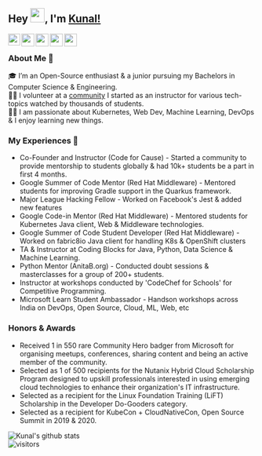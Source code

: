 ## Hey <img src="https://github.com/TheDudeThatCode/TheDudeThatCode/blob/master/Assets/Hi.gif" width="29px">, I'm [Kunal!](https://kunal-kushwaha.github.io) 

<a href="https://www.linkedin.com/in/kunal-kushwaha/">
  <img align="left" width="24px" src="https://cdn.jsdelivr.net/npm/simple-icons@v3/icons/linkedin.svg"  />
</a>
<a href="https://twitter.com/kush_kunal">
  <img align="left" width="26px" src="https://cdn.jsdelivr.net/npm/simple-icons@v3/icons/twitter.svg" />
</a>
<a href="mailto:kunalkushwaha453@gmail.com">
  <img align="left" width="26px" src="https://cdn.jsdelivr.net/npm/simple-icons@v3/icons/gmail.svg" />
</a>
<a href="https://www.youtube.com/channel/UCfv8cds8AfIM3UZtAWOz6Gg">
  <img align="left" width="26px" src="https://cdn.jsdelivr.net/npm/simple-icons@v3/icons/youtube.svg" />
</a>
<a href="http://dev.to/kunal">
  <img align="left" width="26px" src="https://cdn.jsdelivr.net/npm/simple-icons@v3/icons/medium.svg" />
</a>

<br />

### About Me 🚀
🎓 I’m an Open-Source enthusiast & a junior pursuing my Bachelors in Computer Science & Engineering. </br>
👨‍🏫 I volunteer at a [community](https://www.youtube.com/channel/UCfv8cds8AfIM3UZtAWOz6Gg) I started as an instructor for various tech-topics watched by thousands of students. </br>
👨‍💻  I am passionate about Kubernetes, Web Dev, Machine Learning, DevOps & I enjoy learning new things. </br>

### My Experiences 🙌
- Co-Founder and Instructor (Code for Cause) - Started a community to provide mentorship to students globally & had 10k+ students be a part in first 4 months.
- Google Summer of Code Mentor (Red Hat Middleware) - Mentored students for improving Gradle support in the Quarkus framework.
- Major League Hacking Fellow - Worked on Facebook's Jest & added new features
- Google Code-in Mentor (Red Hat Middleware) - Mentored students for Kubernetes Java client, Web & Middleware technologies.
- Google Summer of Code Student Developer (Red Hat Middleware) - Worked on fabric8io Java client for handling K8s & OpenShift clusters
- TA & Instructor at Coding Blocks for Java, Python, Data Science & Machine Learning.
- Python Mentor (AnitaB.org) - Conducted doubt sessions & masterclasses for a group of 200+ students.
- Instructor at workshops conducted by 'CodeChef for Schools' for Competitive Programming.
- Microsoft Learn Student Ambassador - Handson workshops across India on DevOps, Open Source, Cloud, ML, Web, etc

### Honors & Awards
- Received 1 in 550 rare Community Hero badger from Microsoft for organising meetups, conferences, sharing content and being an active member of the community.
- Selected as 1 of 500 recipients for the Nutanix Hybrid Cloud Scholarship Program designed to upskill professionals interested in using emerging cloud technologies to enhance their organization's IT infrastructure.
- Selected as a recipient for the Linux Foundation Training (LiFT) Scholarship in the Developer Do-Gooders category.
- Selected as a recipient for KubeCon + CloudNativeCon, Open Source Summit in 2019 & 2020.

![Kunal's github stats](https://github-readme-stats.vercel.app/api?username=kunal-kushwaha&show_icons=true&hide_border=true)
<br />
![visitors](https://visitor-badge.laobi.icu/badge?page_id=kunal-kushwaha.kunal-kushwaha)
